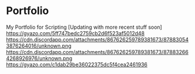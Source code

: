 # Portfolio
My Portfolio for Scripting [Updating with more recent stuff soon]
https://gyazo.com/5ff747bedc2759cb2d6f523af5012d48
https://cdn.discordapp.com/attachments/867626259789381673/878830543876264016/unknown.png
https://cdn.discordapp.com/attachments/867626259789381673/878832664268926976/unknown.png
https://gyazo.com/c1dab29be36022375dc5f4cea2461936
